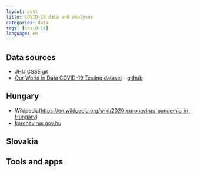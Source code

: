 ```yaml
---
layout: post
title: COVID-19 data and analyses
categories: data
tags: [covid-19]
language: en
---
```



## Data sources
 - JHU CSSE git
 - [Our World in Data COVID-19 Testing dataset](https://ourworldindata.org/covid-testing)
 		- [github](https://github.com/owid/covid-19-data/tree/master/public/data/testing)

## Hungary
 - Wikipedia(https://en.wikipedia.org/wiki/2020_coronavirus_pandemic_in_Hungary)
 - [koronavirus.gov.hu](https://koronavirus.gov.hu/)

## Slovakia

## Tools and apps

 
<!--- this is going to be a new post 
## 
 --->
